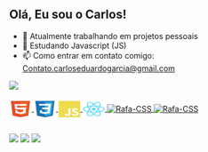 ## Olá, Eu sou o Carlos!

- 🔭 Atualmente trabalhando em projetos pessoais
- 🌱 Estudando Javascript (JS)
- 📫 Como entrar em contato comigo: Contato.carloseduardogarcia@gmail.com

 <div>
  <a href="https://github.com/carlosgarciasouza">
  <img height="180em" src="https://github-readme-stats.vercel.app/api?username=carlosgarciasouza&show_icons=true&theme=dracula&include_all_commits=true&count_private=true"/>
</div>
  
  <div style="display: inline_block"><br>
      <img align="center" alt="Rafa-HTML" height="30" width="40" src="https://raw.githubusercontent.com/devicons/devicon/master/icons/html5/html5-original.svg">
  <img align="center" alt="Rafa-CSS" height="30" width="40" src="https://raw.githubusercontent.com/devicons/devicon/master/icons/css3/css3-original.svg">
  <img align="center" alt="Rafa-Js" height="30" width="40" src="https://raw.githubusercontent.com/devicons/devicon/master/icons/javascript/javascript-plain.svg">
  <img align="center" alt="Rafa-React" height="30" width="40" src="https://raw.githubusercontent.com/devicons/devicon/master/icons/react/react-original.svg">
  <img align="center" alt="Rafa-CSS" height="30" width="40" src="https://cdn.jsdelivr.net/gh/devicons/devicon/icons/bootstrap/bootstrap-plain.svg">
    <img align="center" alt="Rafa-CSS" height="30" width="40" src="https://cdn.jsdelivr.net/gh/devicons/devicon/icons/mysql/mysql-original-wordmark.svg">
  </div>
  
  ##

  <div>
    <div> 
  <a href="https://instagram.com/carloss.garcia_" target="_blank"><img src="https://img.shields.io/badge/-Instagram-%23E4405F?style=for-the-badge&logo=instagram&logoColor=white" target="_blank"></a>
  <a href = "mailto:carlosedugarcia2805@gmail.com"><img src="https://img.shields.io/badge/-Gmail-%23333?style=for-the-badge&logo=gmail&logoColor=white" target="_blank"></a>
  <a href="https://www.linkedin.com/in/carlos-eduardo-garcia-a086111b7/" target="_blank"><img src="https://img.shields.io/badge/-LinkedIn-%230077B5?style=for-the-badge&logo=linkedin&logoColor=white" target="_blank"></a> 
 
</div>
  </div>
